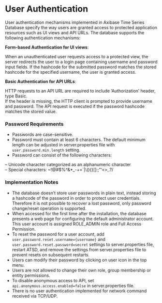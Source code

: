
User Authentication
===================

User authentication mechanisms implemented in Axibase Time Series
Database specify the way users are granted access to protected
application resources such as UI views and API URLs. The database
supports the following authentication mechanisms:

**Form-based Authentication for UI views**:

When an unauthenticated user requests access to a protected view, the
server redirects the user to a login page containing username and
password input fields. If the hashcode for the submitted password
matches the stored hashcode for the specified username, the user is
granted access.

**Basic Authentication for API URLs**:

HTTP requests to an API URL are required to include ‘Authorization’
header, type Basic.\
 If the header is missing, the HTTP client is prompted to provide
username and password. The API request is executed if the password
hashcode matches the stored value.

### Password Requirements

-   Passwords are case-sensitive.
-   Password must contain at least 6 characters. The default minimum
    length can be adjusted in server.properties file with
    `user.password.min.length` setting.
-   Password can consist of the following characters:

– Unicode character categorized as an alphanumeric character\
 – Special characters: \~!@\#\$%\^&\*\_-+=\`|\\(){}[]:;”‘\<\>,.?/

### Implementation Notes

-   The database doesn’t store user passwords in plain text, instead
    storing a hashcode of the password in order to protect user
    credentials. Therefore it is not possible to recover a lost
    password, only password change/reset operation is supported.
-   When accessed for the first time after the installation, the
    database presents a web page for configuring the default
    administrator account.\
     This user account is assigned ROLE\_ADMIN role and Full Access
    Permission.
-   To reset the password for a user account, add
    `user.password.reset.username={username}` and
    `user.password.reset.password=secret` settings to server.properties
    file, restart ATSD, and remove the settings from server.properties
    file to prevent resets on subsequent restarts.
-   Users can modify their password by clicking on user icon in the top
    menu.
-   Users are not allowed to change their own role, group membership or
    entity permissions.
-   To disable anonymous access to API, set
    `api.anonymous.access.enabled=false` in server.properties file.
-   There is no user authentication implemented for network command
    received via TCP/UDP.
